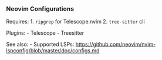 ### Neovim Configurations

Requires: 
    1. `ripgrep` for Telescope.nvim
    2. `tree-sitter` cli

Plugins:
    - Telescope
    - Treesitter

See also:
    - Supported LSPs: https://github.com/neovim/nvim-lspconfig/blob/master/doc/configs.md
